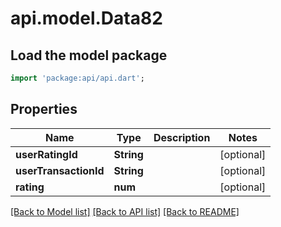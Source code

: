 # api.model.Data82

## Load the model package
```dart
import 'package:api/api.dart';
```

## Properties
Name | Type | Description | Notes
------------ | ------------- | ------------- | -------------
**userRatingId** | **String** |  | [optional] 
**userTransactionId** | **String** |  | [optional] 
**rating** | **num** |  | [optional] 

[[Back to Model list]](../README.md#documentation-for-models) [[Back to API list]](../README.md#documentation-for-api-endpoints) [[Back to README]](../README.md)


